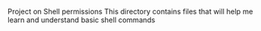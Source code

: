 Project on Shell permissions
This directory contains files that will help me learn and understand basic shell commands
